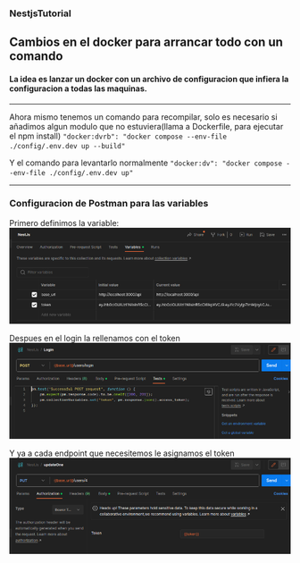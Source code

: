 ### NestjsTutorial

## Cambios en el docker para arrancar todo con un comando

#### La idea es lanzar un docker con un archivo de configuracion que infiera la configuracion a todas las maquinas.
---
Ahora mismo tenemos un comando para recompilar, solo es necesario si añadimos algun modulo que no estuviera(llama a Dockerfile, para ejecutar el npm install) 
`"docker:dvrb": "docker compose --env-file ./config/.env.dev up --build"`

Y el comando para levantarlo normalmente
`"docker:dv": "docker compose --env-file ./config/.env.dev up"`

---

### Configuracion de Postman para las variables

Primero definimos la variable:
![image info](./pictures/vistaGlobalPostman.png)

Despues en el login la rellenamos con el token
![image info](./pictures/Rellenarlavariable.png)


Y ya a cada endpoint que necesitemos le asignamos el token
![image info](./pictures/asignarlavariable.png)